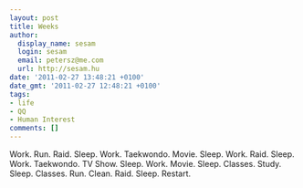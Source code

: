 ```yaml
---
layout: post
title: Weeks
author:
  display_name: sesam
  login: sesam
  email: petersz@me.com
  url: http://sesam.hu
date: '2011-02-27 13:48:21 +0100'
date_gmt: '2011-02-27 12:48:21 +0100'
tags:
- life
- QQ
- Human Interest
comments: []
---
```


Work. Run. Raid. Sleep. Work. Taekwondo. Movie. Sleep. Work. Raid. Sleep. Work. Taekwondo. TV Show. Sleep. Work. Movie. Sleep. Classes. Study. Sleep. Classes. Run. Clean. Raid. Sleep. Restart.
